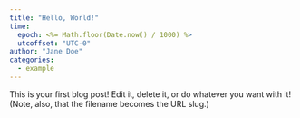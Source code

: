 ```yaml
---
title: "Hello, World!"
time:
  epoch: <%= Math.floor(Date.now() / 1000) %>
  utcoffset: "UTC-0"
author: "Jane Doe"
categories:
  - example
---
```


This is your first blog post! Edit it, delete it, or do whatever you want with it! (Note, also, that the filename becomes the URL slug.)
